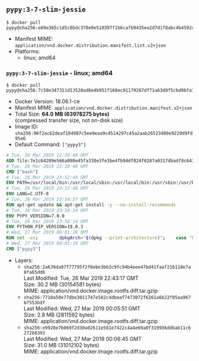 ## `pypy:3-7-slim-jessie`

```console
$ docker pull pypy@sha256:e89e365c1d5c8bdc378e0e510397f1b6cafb9435ea2d7d1f8abc4b4592abed87
```

-	Manifest MIME: `application/vnd.docker.distribution.manifest.list.v2+json`
-	Platforms:
	-	linux; amd64

### `pypy:3-7-slim-jessie` - linux; amd64

```console
$ docker pull pypy@sha256:7c58e347311d13528ad6e4b951f168ec91179287df71a63d9f5cbd0bfa7d876f
```

-	Docker Version: 18.06.1-ce
-	Manifest MIME: `application/vnd.docker.distribution.manifest.v2+json`
-	Total Size: **64.0 MB (63978275 bytes)**  
	(compressed transfer size, not on-disk size)
-	Image ID: `sha256:96f2ac62deaf184987c5ee9eaa9c4514297c45a2aab26523d80e9220d9fd95a6`
-	Default Command: `["pypy3"]`

```dockerfile
# Tue, 26 Mar 2019 22:39:48 GMT
ADD file:7e1c64289e566a098e45fa330e3fe3be4fb94df824f0287a0317dbadf8c643fd in / 
# Tue, 26 Mar 2019 22:39:48 GMT
CMD ["bash"]
# Tue, 26 Mar 2019 23:52:48 GMT
ENV PATH=/usr/local/bin:/usr/local/sbin:/usr/local/bin:/usr/sbin:/usr/bin:/sbin:/bin
# Tue, 26 Mar 2019 23:52:48 GMT
ENV LANG=C.UTF-8
# Tue, 26 Mar 2019 23:54:37 GMT
RUN apt-get update && apt-get install -y --no-install-recommends 		ca-certificates 		libexpat1 		libffi6 		libgdbm3 		libsqlite3-0 	&& rm -rf /var/lib/apt/lists/*
# Tue, 26 Mar 2019 23:58:14 GMT
ENV PYPY_VERSION=7.0.0
# Tue, 26 Mar 2019 23:58:14 GMT
ENV PYTHON_PIP_VERSION=19.0.3
# Wed, 27 Mar 2019 00:01:18 GMT
RUN set -ex; 		dpkgArch="$(dpkg --print-architecture)"; 	case "${dpkgArch##*-}" in 		amd64) pypyArch='linux64'; sha256='729e3c54325969c98bd3658c6342b9f5987b96bad1d6def04250a08401b54c4b' ;; 		i386) pypyArch='linux32'; sha256='b8db8fbca9621de8ea8cd7184b322f2dddb2f385e8e5a63dfb75bb3fea4b2e3f' ;; 		*) echo >&2 "error: current architecture ($dpkgArch) does not have a corresponding PyPy $PYPY_VERSION binary release"; exit 1 ;; 	esac; 		savedAptMark="$(apt-mark showmanual)"; 	apt-get update; 	apt-get install -y --no-install-recommends 		bzip2 		wget 	; 	rm -rf /var/lib/apt/lists/*; 		wget -O pypy.tar.bz2 "https://bitbucket.org/pypy/pypy/downloads/pypy3.5-v${PYPY_VERSION}-${pypyArch}.tar.bz2"; 	echo "$sha256 *pypy.tar.bz2" | sha256sum -c; 	tar -xjC /usr/local --strip-components=1 -f pypy.tar.bz2; 	find /usr/local/lib-python -depth -type d -a \( -name test -o -name tests \) -exec rm -rf '{}' +; 	rm pypy.tar.bz2; 		pypy3 --version; 		wget -O get-pip.py 'https://bootstrap.pypa.io/get-pip.py'; 		pypy3 get-pip.py 		--disable-pip-version-check 		--no-cache-dir 		"pip==$PYTHON_PIP_VERSION" 	; 	pip --version; 		rm -f get-pip.py; 		apt-mark auto '.*' > /dev/null; 	[ -z "$savedAptMark" ] || apt-mark manual $savedAptMark > /dev/null; 	apt-get purge -y --auto-remove -o APT::AutoRemove::RecommendsImportant=false; 	pypy3 --version; 	pip --version
# Wed, 27 Mar 2019 00:01:18 GMT
CMD ["pypy3"]
```

-	Layers:
	-	`sha256:2a639da97f77795f2f0ebe3bb2c9fc94b4eee47bd41faaf216118e7a8fa65dd6`  
		Last Modified: Tue, 26 Mar 2019 22:43:17 GMT  
		Size: 30.2 MB (30154581 bytes)  
		MIME: application/vnd.docker.image.rootfs.diff.tar.gzip
	-	`sha256:7710a50e77dbe3011747e582c4dbeaf7473072f6161a6b22f05aa967b7553bdf`  
		Last Modified: Wed, 27 Mar 2019 00:05:51 GMT  
		Size: 2.8 MB (2811592 bytes)  
		MIME: application/vnd.docker.image.rootfs.diff.tar.gzip
	-	`sha256:e9928e7b069f2d30a02611e581e7422c4a4e69a0f319936ddbab11c627288393`  
		Last Modified: Wed, 27 Mar 2019 00:06:45 GMT  
		Size: 31.0 MB (31012102 bytes)  
		MIME: application/vnd.docker.image.rootfs.diff.tar.gzip
